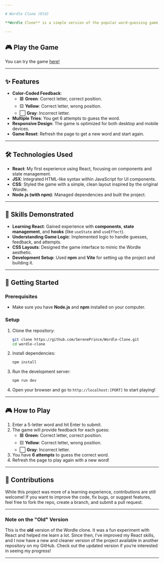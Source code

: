 ```yaml
---

# Wordle Clone (Old)  

**Wordle Clone** is a simple version of the popular word-guessing game built with **React** for the first time. This was my first real dive into React, and although the code is bloated and messy (as I was still learning!), it’s a good snapshot of my early journey into web development. The game follows the same mechanics as Wordle, you must guess a 5-letter word in 6 tries, with feedback after each guess that tells you which letters are correct or in the wrong position.

---
```


## 🎮 Play the Game  
You can try the game [here!](https://sereneprince.github.io/Wordle-Clone/)  

---

## ✨ Features  
- **Color-Coded Feedback**:  
   - 🟩 **Green**: Correct letter, correct position.  
   - 🟨 **Yellow**: Correct letter, wrong position.  
   - ⬜ **Gray**: Incorrect letter.  
- **Multiple Tries**: You get 6 attempts to guess the word.  
- **Responsive Design**: The game is optimized for both desktop and mobile devices.  
- **Game Reset**: Refresh the page to get a new word and start again.  

---

## 🛠️ Technologies Used  
- **React**: My first experience using React, focusing on components and state management.  
- **JSX**: Integrated HTML-like syntax within JavaScript for UI components.  
- **CSS**: Styled the game with a simple, clean layout inspired by the original Wordle.  
- **Node.js (with npm)**: Managed dependencies and built the project.  

---

## 🧠 Skills Demonstrated  
- **Learning React**: Gained experience with **components**, **state management**, and **hooks** (like `useState` and `useEffect`).  
- **Understanding Game Logic**: Implemented logic to handle guesses, feedback, and attempts.  
- **CSS Layouts**: Designed the game interface to mimic the Wordle aesthetic.  
- **Development Setup**: Used **npm** and **Vite** for setting up the project and building it.  

---

## 🚀 Getting Started  

### Prerequisites  
- Make sure you have **Node.js** and **npm** installed on your computer.

### Setup  
1. Clone the repository:  
   ```bash
   git clone https://github.com/SerenePrince/Wordle-Clone.git
   cd wordle-clone  
   ```
2. Install dependencies:  
   ```bash  
   npm install  
   ```  
3. Run the development server:  
   ```bash  
   npm run dev  
   ```  
4. Open your browser and go to `http://localhost:[PORT]` to start playing!  

---

## 🎮 How to Play  
1. Enter a 5-letter word and hit Enter to submit.  
2. The game will provide feedback for each guess:  
   - 🟩 **Green**: Correct letter, correct position.  
   - 🟨 **Yellow**: Correct letter, wrong position.  
   - ⬜ **Gray**: Incorrect letter.  
3. You have **6 attempts** to guess the correct word.  
4. Refresh the page to play again with a new word!

---

## 🤝 Contributions  
While this project was more of a learning experience, contributions are still welcome! If you want to improve the code, fix bugs, or suggest features, feel free to fork the repo, create a branch, and submit a pull request.

---

### **Note on the "Old" Version**  
This is the **old** version of the Wordle clone. It was a fun experiment with React and helped me learn a lot. Since then, I’ve improved my React skills, and I now have a new and cleaner version of the project available in another repository on my GitHub. Check out the updated version if you’re interested in seeing my progress!  

---
